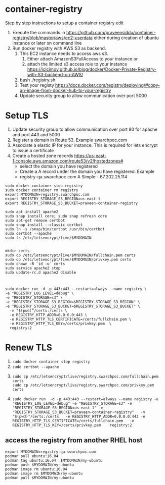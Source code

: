 # container-registry
Step by step instructions to setup a container registry
edit
1. Execute the commands in https://github.com/praveensiddu/container-registry/blob/master/aws/ec2-userdata either during creation of ubuntu instance or later on command line
1. Run docker registry with AWS S3 as backend. 
   1. This EC2 instance needs to access aws s3. 
      1. Either attach AmazonS3FullAccess to your instance or 
      1. attach the limited s3 access role to your instance https://icicimov.github.io/blog/docker/Docker-Private-Registry-with-S3-backend-on-AWS/
   4. bash ./registry.sh
   5. Test your registy https://docs.docker.com/registry/deploying/#copy-an-image-from-docker-hub-to-your-registry
   6. Update security group to allow communication over port 5000
  

# Setup TLS
1. Update security group to allow communication over port 80 for apache and port 443 and 5000
1. Register a domain in Route 53. Example swarchpoc.com
1. Associate a elastic IP for your instance. This is required for lets encrypt to issue a certificate
1. Create a hosted zone records https://us-east-1.console.aws.amazon.com/route53/v2/hostedzones# 
   * select the domain you have registered 
   * Create a A record under the domain you have registered. Example 
   * registry-qa.swarchpoc.com	A	Simple	-	67.202.25.114
```
sudo docker container stop registry
sudo docker container rm registry
export MYDOMAIN=registry.swarchpoc.com
export REGISTRY_STORAGE_S3_REGION=us-east-1
export REGISTRY_STORAGE_S3_BUCKET=praveen-container-registry

sudo apt install apache2
sudo snap install core; sudo snap refresh core
sudo apt-get remove certbot
sudo snap install --classic certbot
sudo ln -s /snap/bin/certbot /usr/bin/certbot
sudo certbot --apache
sudo ls /etc/letsencrypt/live/$MYDOMAIN


mkdir certs
sudo cp /etc/letsencrypt/live/$MYDOMAIN/fullchain.pem certs
sudo cp /etc/letsencrypt/live/$MYDOMAIN/privkey.pem certs
sudo chown -R `id -u` certs
sudo service apache2 stop
sudo update-rc.d apache2 disable
```

# 
```
sudo docker run -d -p 443:443 --restart=always --name registry \
-e "REGISTRY_LOG_LEVEL=debug" \
-e "REGISTRY_STORAGE=s3" \
-e "REGISTRY_STORAGE_S3_REGION=$REGISTRY_STORAGE_S3_REGION" \
-e "REGISTRY_STORAGE_S3_BUCKET=$REGISTRY_STORAGE_S3_BUCKET" \
  -v "$(pwd)"/certs:/certs \
  -e REGISTRY_HTTP_ADDR=0.0.0.0:443 \
  -e REGISTRY_HTTP_TLS_CERTIFICATE=/certs/fullchain.pem \
  -e REGISTRY_HTTP_TLS_KEY=/certs/privkey.pem  \
  registry:2
```
# Renew TLS
1. `sudo docker container stop registry`
1. `sudo certbot --apache`
1. 
   ```
   sudo cp /etc/letsencrypt/live/registry.swarchpoc.com/fullchain.pem certs
   sudo cp /etc/letsencrypt/live/registry.swarchpoc.com/privkey.pem certs
   ```
1.
   ```
   sudo docker run  -d -p 443:443 --restart=always --name registry -e "REGISTRY_LOG_LEVEL=debug" -e "REGISTRY_STORAGE=s3" -e "REGISTRY_STORAGE_S3_REGION=us-east-1" -e    "REGISTRY_STORAGE_S3_BUCKET=praveen-container-registry"   -v "$(pwd)"/certs:/certs   -e REGISTRY_HTTP_ADDR=0.0.0.0:443 -e     REGISTRY_HTTP_TLS_CERTIFICATE=/certs/fullchain.pem   -e REGISTRY_HTTP_TLS_KEY=/certs/privkey.pem    registry:2
   ```
## access the registry from another RHEL host
```
export MYDOMAIN=registry-qa.swarchpoc.com
podman pull ubuntu:16.04
podman tag ubuntu:16.04  $MYDOMAIN/my-ubuntu
podman push $MYDOMAIN/my-ubuntu
podman image rm ubuntu:16.04
podman image rm $MYDOMAIN/my-ubuntu
podman pull $MYDOMAIN/my-ubuntu

```


